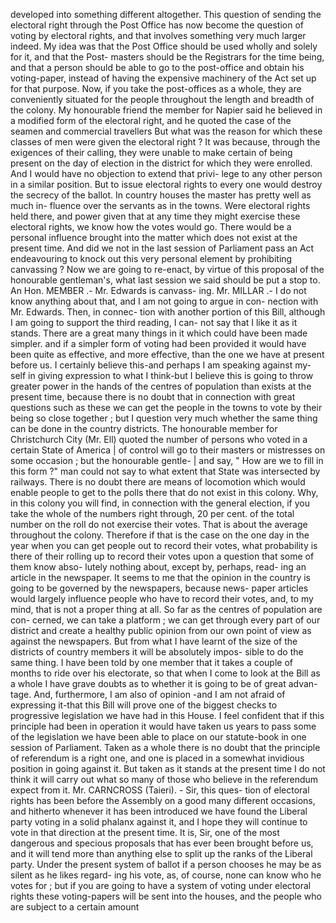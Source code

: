 developed into something different altogether. This question of sending the electoral right through the Post Office has now become the question of voting by electoral rights, and that involves something very much larger indeed. My idea was that the Post Office should be used wholly and solely for it, and that the Post- masters should be the Registrars for the time being, and that a person should be able to go to the post-office and obtain his voting-paper, instead of having the expensive machinery of the Act set up for that purpose. Now, if you take the post-offices as a whole, they are conveniently situated for the people throughout the length and breadth of the colony. My honourable friend the member for Napier said he believed in a modified form of the electoral right, and he quoted the case of the seamen and commercial travellers But what was the reason for which these classes of men were given the electoral right ? It was because, through the exigences of their calling, they were unable to make certain of being present on the day of election in the district for which they were enrolled. And I would have no objection to extend that privi- lege to any other person in a similar position. But to issue electoral rights to every one would destroy the secrecy of the ballot. In country houses the master has pretty well as much in- fluence over the servants as in the towns. Were electoral rights held there, and power given that at any time they might exercise these electoral rights, we know how the votes would go. There would be a personal influence brought into the matter which does not exist at the present time. And did we not in the last session of Parliament pass an Act endeavouring to knock out this very personal element by prohibiting canvassing ? Now we are going to re-enact, by virtue of this proposal of the honourable gentleman's, what last session we said should be put a stop to. An Hon. MEMBER .- Mr. Edwards is canvass- ing. Mr. MILLAR .- I do not know anything about that, and I am not going to argue in con- nection with Mr. Edwards. Then, in connec- tion with another portion of this Bill, although I am going to support the third reading, I can- not say that I like it as it stands. There are a great many things in it which could have been made simpler. and if a simpler form of voting had been provided it would have been quite as effective, and more effective, than the one we have at present before us. I certainly believe this-and perhaps I am speaking against my- self in giving expression to what I think-but I believe this is going to throw greater power in the hands of the centres of population than exists at the present time, because there is no doubt that in connection with great questions such as these we can get the people in the towns to vote by their being so close together ; but I question very much whether the same thing can be done in the country districts. The honourable member for Christchurch City (Mr. Ell) quoted the number of persons who voted in a certain State of America | of control will go to their masters or mistresses on some occasion ; but the honourable gentle- | and say, " How are we to fill in this form ?" man could not say to what extent that State was intersected by railways. There is no doubt there are means of locomotion which would enable people to get to the polls there that do not exist in this colony. Why, in this colony you will find, in connection with the general election, if you take the whole of the numbers right through, 20 per cent. of the total number on the roll do not exercise their votes. That is about the average throughout the colony. Therefore if that is the case on the one day in the year when you can get people out to record their votes, what probability is there of their rolling up to record their votes upon a question that some of them know abso- lutely nothing about, except by, perhaps, read- ing an article in the newspaper. It seems to me that the opinion in the country is going to be governed by the newspapers, because news- paper articles would largely influence people who have to record their votes, and, to my mind, that is not a proper thing at all. So far as the centres of population are con- cerned, we can take a platform ; we can get through every part of our district and create a healthy public opinion from our own point of view as against the newspapers. But from what I have learnt of the size of the districts of country members it will be absolutely impos- sible to do the same thing. I have been told by one member that it takes a couple of months to ride over his electorate, so that when I come to look at the Bill as a whole I have grave doubts as to whether it is going to be of great advan- tage. And, furthermore, I am also of opinion -and I am not afraid of expressing it-that this Bill will prove one of the biggest checks to progressive legislation we have had in this House. I feel confident that if this principle had been in operation it would have taken us years to pass some of the legislation we have been able to place on our statute-book in one session of Parliament. Taken as a whole there is no doubt that the principle of referendum is a right one, and one is placed in a somewhat invidious position in going against it. But taken as it stands at the present time I do not think it will carry out what so many of those who believe in the referendum expect from it. Mr. CARNCROSS (Taieri). - Sir, this ques- tion of electoral rights has been before the Assembly on a good many different occasions, and hitherto whenever it has been introduced we have found the Liberal party voting in a solid phalanx against it, and I hope they will continue to vote in that direction at the present time. It is, Sir, one of the most dangerous and specious proposals that has ever been brought before us, and it will tend more than anything else to split up the ranks of the Liberal party. Under the present system of ballot if a person chooses he may be as silent as he likes regard- ing his vote, as, of course, none can know who he votes for ; but if you are going to have a system of voting under electoral rights these voting-papers will be sent into the houses, and the people who are subject to a certain amount 